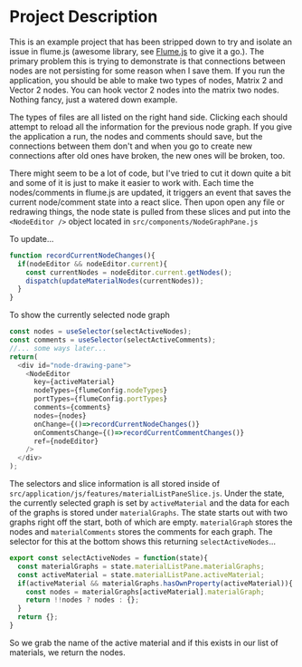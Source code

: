 # Project Description

This is an example project that has been stripped down to try and isolate an issue in flume.js (awesome library, see [Flume.js](https://github.com/chrisjpatty/flume) to give it a go.). The primary problem this is trying to demonstrate is that connections between nodes are not persisting for some reason when I save them. If you run the application, you should be able to make two types of nodes, Matrix 2 and Vector 2 nodes. You can hook vector 2 nodes into the matrix two nodes. Nothing fancy, just a watered down example.

The types of files are all listed on the right hand side. Clicking each should attempt to reload all the information for the previous node graph. If you give the application a run, the nodes and comments should save, but the connections between them don't and when you go to create new connections after old ones have broken, the new ones will be broken, too.

There might seem to be a lot of code, but I've tried to cut it down quite a bit and some of it is just to make it easier to work with. Each time the nodes/comments in flume.js are updated, it triggers an event that saves the current node/comment state into a react slice. Then upon open any file or redrawing things, the node state is pulled from these slices and put into the `<NodeEditor />` object located in `src/components/NodeGraphPane.js`

To update...
```javascript
function recordCurrentNodeChanges(){
  if(nodeEditor && nodeEditor.current){
    const currentNodes = nodeEditor.current.getNodes();
    dispatch(updateMaterialNodes(currentNodes));
  }
}
```

To show the currently selected node graph
```javascript
const nodes = useSelector(selectActiveNodes);
const comments = useSelector(selectActiveComments);
//... some ways later...
return(
  <div id="node-drawing-pane">
    <NodeEditor
      key={activeMaterial}
      nodeTypes={flumeConfig.nodeTypes}
      portTypes={flumeConfig.portTypes}
      comments={comments}
      nodes={nodes}
      onChange={()=>recordCurrentNodeChanges()}
      onCommentsChange={()=>recordCurrentCommentChanges()}
      ref={nodeEditor}
    />
  </div>
);
```

The selectors and slice information is all stored inside of `src/application/js/features/materialListPaneSlice.js`. Under the state, the currently selected graph is set by `activeMaterial` and the data for each of the graphs is stored under `materialGraphs`. The state starts out with two graphs right off the start, both of which are empty. `materialGraph` stores the nodes and `materialComments` stores the comments for each graph. The selector for this at the bottom shows this returning `selectActiveNodes`...

```javascript
export const selectActiveNodes = function(state){
  const materialGraphs = state.materialListPane.materialGraphs;
  const activeMaterial = state.materialListPane.activeMaterial;
  if(activeMaterial && materialGraphs.hasOwnProperty(activeMaterial)){
    const nodes = materialGraphs[activeMaterial].materialGraph;
    return !!nodes ? nodes : {};
  }
  return {};
}
```

So we grab the name of the active material and if this exists in our list of materials, we return the nodes.
